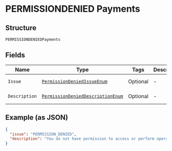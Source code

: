 
# PERMISSIONDENIED Payments

## Structure

`PERMISSIONDENIEDPayments`

## Fields

| Name | Type | Tags | Description | Getter | Setter |
|  --- | --- | --- | --- | --- | --- |
| `Issue` | [`PermissionDeniedIssueEnum`](../../doc/models/permission-denied-issue-enum.md) | Optional | - | PermissionDeniedIssueEnum getIssue() | setIssue(PermissionDeniedIssueEnum issue) |
| `Description` | [`PermissionDeniedDescriptionEnum`](../../doc/models/permission-denied-description-enum.md) | Optional | - | PermissionDeniedDescriptionEnum getDescription() | setDescription(PermissionDeniedDescriptionEnum description) |

## Example (as JSON)

```json
{
  "issue": "PERMISSION_DENIED",
  "description": "You do not have permission to access or perform operations on this resource."
}
```

